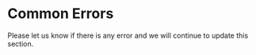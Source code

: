 # Common Errors

Please let us know if there is any error and we will continue to update this section.

